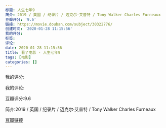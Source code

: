 ```yaml
---
标题: 人生七年9
简介: 2019 / 英国 / 纪录片 / 迈克尔·艾普特 / Tony Walker Charles Furneaux
豆瓣评分: '9.6'
链接: https://movie.douban.com/subject/30322776/
创建时间: '2020-01-28 11:15:56'
我的评分:
标签:
评论:
date: 2020-01-28 11:15:56
title: 看了电影 - 人生七年9
tags: [电影]
categories: []
---
```


我的评分:

我的评论:

豆瓣评分:9.6

简介:2019 / 英国 / 纪录片 / 迈克尔·艾普特 / Tony Walker Charles Furneaux

[豆瓣链接](https://movie.douban.com/subject/30322776/)

